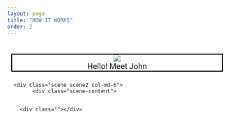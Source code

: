 ```yaml
---
layout: page
title: "HOW IT WORKS"
order: 2
---
```

<section>
  <div class="container">
    <div class="row">
    <br>
      <div class="scene scene1 col-md-6">
      <div class="scene-content">
        <img src="/viperdev-site/assets/images/john.png">
        <div class="meetjohn">
          Hello! Meet John
        </div>
        </div>
      </div>
  
      <div class="scene scene2 col-md-6">
            <div class="scene-content">


        <div class=""></div>
</div>
      </div>
    </div>
  </div>
</section>

<style type="text/css">
  .scene{
    padding: 0.5em;
    font-family: "Roboto";
    text-align: center;
    font-size: 1.3em;
  }

  .scene-content{
    border: 2px solid black;
  }
</style>